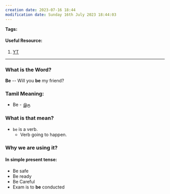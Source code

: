 ```yaml
---
creation date: 2023-07-16 18:44
modification date: Sunday 16th July 2023 18:44:03
---
```


**Tags:** 

#### Useful Resource:
1. [YT](https://www.youtube.com/watch?v=e_AItIo9S1I)

--------------------------------------

### What is the Word?

**Be** -- Will you **be** my friend?

### Tamil Meaning:

* Be - இரு

### What is that mean?

* `be` is a verb.
	* Verb going to happen.

### Why we are using it?

#### In simple present tense:

* Be safe
* Be ready
* Be Careful
* Exam is to **be** conducted

